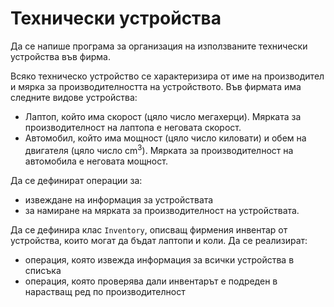 Технически устройства
=====================
Да се напише програма за организация на използваните технически устройства във
фирма.

Всяко техническо устройство се характеризира от име на производител и мярка за
производителността на устройството. Във фирмата има следните видове устройства:
* Лаптоп, който има скорост (цяло число мегахерци). Мярката за производителност
на лаптопа е неговата скорост.
* Автомобил, който има мощност (цяло число киловати) и обем на двигателя (цяло
число cm<sup>3</sup>). Мярката за производителност на автомобила е неговата
мощност.

Да се дефинират операции за:
* извеждане на информация за устройствата
* за намиране на мярката за производителност на устройствата.

Да се дефинира клас `Inventory`, описващ фирмения инвентар от устройства, които
могат да бъдат лаптопи и коли. Да се реализират:
* операция, която извежда информация за всички устройства в списъка
* операция, която проверява дали инвентарът е подреден в нарастващ ред по
производителност
